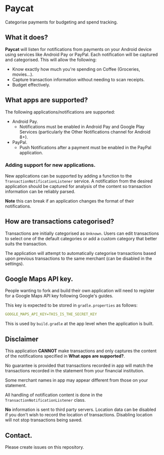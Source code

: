 # Paycat
Categorise payments for budgeting and spend tracking.

## What it does?

**Paycat** will listen for notifications from payments on your 
Android device using services like Android Pay or PayPal. Each 
notification will be captured and categorised. This will allow the 
following:

* Know exactly how much you're spending on Coffee (Groceries, 
movies...).
* Capture transaction information without needing to scan receipts.
* Budget effectively.

## What apps are supported?

The following applications/notifications are supported:
* Android Pay. 
  * Notifications must be enabled in Android Pay and Google Play 
  Services (particularly the Other Notifications channel for Android 
  8+).
* PayPal. 
  * Push Notifications after a payment must be enabled in the PayPal
  application.

### Adding support for new applications.

New applications can be supported by adding a function to the 
`TransactionNotificationListener` service. A notification from the
desired application should be captured for analysis of the content
so transaction information can be reliably parsed.

**Note** this can break if an application changes the format of 
their notifications.

## How are transactions categorised?

Transactions are initially categorised as `Unknown`. Users can edit
transactions to select one of the default categories or add a custom
category that better suits the transaction.

The application will attempt to automatically categorise transactions
based upon previous transactions to the same merchant (can be 
disabled in the settings).

## Google Maps API key.

People wanting to fork and build their own application will need to 
register for a Google Maps API key following Google's guides.

This key is expected to be stored in `gradle.properties` as follows:

```yaml
GOOGLE_MAPS_API_KEY=THIS_IS_THE_SECRET_KEY
```

This is used by `build.gradle` at the app level when the application 
is built. 

## Disclaimer

This application **CANNOT** make transactions and only captures the 
content of the notifications specified in **What apps are supported?**.

No guarantee is provided that transactions recorded in app will 
match the transactions recorded in the statement from your financial
institution.

Some merchant names in app may appear different from those on your
statement.

All handling of notification content is done in the 
`TransactionNotificationListener` class.

**No** information is sent to third party servers. Location data can
be disabled if you don't wish to record the location of transactions.
Disabling location will not stop transactions being saved.

## Contact.

Please create issues on this repository.
